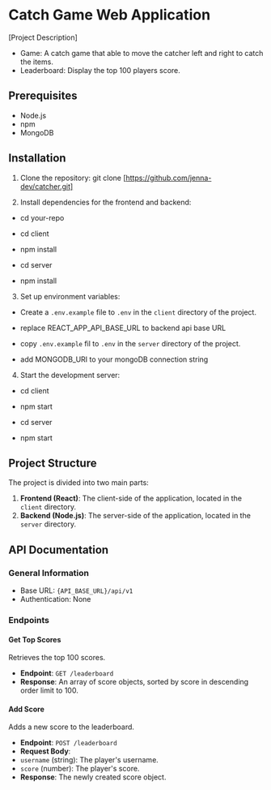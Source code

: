 # Catch Game Web Application

[Project Description]

- Game: A catch game that able to move the catcher left and right to catch the items.
- Leaderboard: Display the top 100 players score.

## Prerequisites

- Node.js
- npm
- MongoDB

## Installation

1. Clone the repository:
   git clone [https://github.com/jenna-dev/catcher.git]

2. Install dependencies for the frontend and backend:

- cd your-repo
- cd client
- npm install

- cd server
- npm install

3. Set up environment variables:

- Create a `.env.example` file to `.env` in the `client` directory of the project.
- replace REACT_APP_API_BASE_URL to backend api base URL

- copy `.env.example` fil to `.env` in the `server` directory of the project.
- add MONGODB_URI to your mongoDB connection string

4. Start the development server:

- cd client
- npm start

- cd server
- npm start

## Project Structure

The project is divided into two main parts:

1. **Frontend (React)**: The client-side of the application, located in the `client` directory.
2. **Backend (Node.js)**: The server-side of the application, located in the `server` directory.

## API Documentation

### General Information

- Base URL: `{API_BASE_URL}/api/v1`
- Authentication: None

### Endpoints

#### Get Top Scores

Retrieves the top 100 scores.

- **Endpoint**: `GET /leaderboard`
- **Response**: An array of score objects, sorted by score in descending order limit to 100.

#### Add Score

Adds a new score to the leaderboard.

- **Endpoint**: `POST /leaderboard`
- **Request Body**:
- `username` (string): The player's username.
- `score` (number): The player's score.
- **Response**: The newly created score object.
